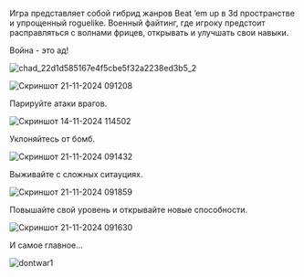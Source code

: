 Игра представляет собой гибрид жанров Beat ’em up в 3d пространстве и упрощенный roguelike.
Военный файтинг, где игроку предстоит расправляться с волнами фрицев, открывать и улучшать свои навыки.

Война - это ад!

![chad_22d1d585167e4f5cbe5f32a2238ed3b5_2](https://github.com/user-attachments/assets/89e06824-dee9-47cc-a768-08085db05304)

![Скриншот 21-11-2024 091208](https://github.com/user-attachments/assets/d285cf13-508c-4798-aa85-dd2ef0e871a0)

Парируйте атаки врагов.

![Скриншот 14-11-2024 114502](https://github.com/user-attachments/assets/de440948-b5f9-4a15-8b59-2e0372bc7f5b)

Уклоняйтесь от бомб.

![Скриншот 21-11-2024 091432](https://github.com/user-attachments/assets/bfd24f91-9a7a-4859-9106-a9bed9a656b9)

Выживайте с сложных ситауциях.

![Скриншот 21-11-2024 091859](https://github.com/user-attachments/assets/cf55aee0-e4ee-424c-8fc9-17d4647e072f)

Повышайте свой уровень и открывайте новые способности.

![Скриншот 21-11-2024 091630](https://github.com/user-attachments/assets/5401cd77-3933-4b62-8da6-ab659f1ec7bb)

И самое главное...

![dontwar1](https://github.com/user-attachments/assets/7d583866-1237-42d2-bb23-5b3719dda53d)
